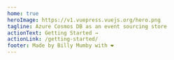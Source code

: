 ```yaml
---
home: true
heroImage: https://v1.vuepress.vuejs.org/hero.png
tagline: Azure Cosmos DB as an event sourcing store
actionText: Getting Started →
actionLink: /getting-started/
footer: Made by Billy Mumby with ❤️
---
```

